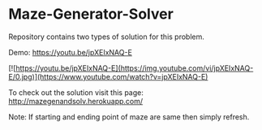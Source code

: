 # Maze-Generator-Solver

Repository contains two types of solution for this problem.

Demo: https://youtu.be/jpXEIxNAQ-E

[![https://youtu.be/jpXEIxNAQ-E](https://img.youtube.com/vi/jpXEIxNAQ-E/0.jpg)](https://www.youtube.com/watch?v=jpXEIxNAQ-E)

To check out the solution visit this page:
http://mazegenandsolv.herokuapp.com/

Note: If starting and ending point of maze are same then simply refresh.
